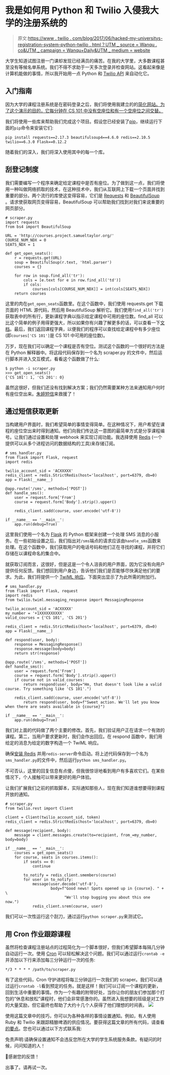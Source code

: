 # 我是如何用 Python 和 Twilio 入侵我大学的注册系统的

> 原文:[https://www . twilio . com/blog/2017/06/hacked-my-universitys-registration-system-python-twilio . html？UTM _ source = Wanqu . co&UTM _ campaign = Wanqu+Daily&UTM _ medium = website](https://www.twilio.com/blog/2017/06/hacked-my-universitys-registration-system-python-twilio.html?utm_source=wanqu.co&utm_campaign=Wanqu+Daily&utm_medium=website)



大学生知道试图注册一门课却发现已经满员的痛苦。在我的大学里，大多数课程甚至没有等候名单系统。我们不得不求助于一天多次登录并检查网站。这看起来像是计算机能做的事情，所以我开始用一点 Python 和 [Twilio API](https://www.twilio.com/docs/api/rest) 来自动化它。

## 入门指南

因为大学的课程注册系统是在密码登录之后，我们将使用我建立的的[简化网站。为了这个演示的目的，它每分钟在 CS 101 中没有空座位和有一个空座位之间交替。](http://courses.project.samueltaylor.org/)

我们将使用一些库来帮助我们完成这个项目。假设您已经安装了[pip](https://pip.pypa.io/en/stable/installing/)，继续运行下面的`pip`命令来安装它们:

```
pip install requests==2.17.3 beautifulsoup4==4.6.0 redis==2.10.5 twilio==6.3.0 Flask==0.12.2 
```

随着我们的深入，我们将深入使用其中的每一个库。

## 刮登记制度

我们需要编写一个程序来确定给定课程中是否有座位。为了做到这一点，我们将使用一种叫做网络抓取的技术，在这种技术中，我们从互联网上下载一个页面并找到重要的部分。两个流行的库使这变得容易，它们是 [Requests](http://docs.python-requests.org/en/master/) 和 [BeautifulSoup](https://www.crummy.com/software/BeautifulSoup/) 。请求使获取网页变得容易，BeautifulSoup 可以帮助我们找到对我们来说重要的网页部分。

```
# scraper.py
import requests
from bs4 import BeautifulSoup

URL = 'http://courses.project.samueltaylor.org/'
COURSE_NUM_NDX = 0
SEATS_NDX = 1

def get_open_seats():
    r = requests.get(URL)
    soup = BeautifulSoup(r.text, 'html.parser')
    courses = {}

    for row in soup.find_all('tr'):
        cols = [e.text for e in row.find_all('td')]
        if cols:
            courses[cols[COURSE_NUM_NDX]] = int(cols[SEATS_NDX])
    return courses 
```

这里的肉在`get_open_seats`函数里。在这个函数中，我们使用 requests.get 下载页面的 HTML 源代码，然后用 BeautifulSoup 解析它。我们使用`find_all('tr')`获取表中的所有行，更新课程字典以指示给定课程中可用的座位数。find_all 可以比这个简单的例子用得更强大，所以如果你有兴趣了解更多的话，可以查看一下[文档](https://www.crummy.com/software/BeautifulSoup/bs4/doc/#searching-the-tree)。最后，我们返回课程字典，以便我们的程序可以查找给定课程中有多少座位(即`courses['CS 101']`是 CS 101 中可用的座位数)。

万岁，现在我们可以确定一个课程是否有空位。测试这个函数的一个很好的方法是在 Python 解释器中。将这段代码保存到一个名为 scraper.py 的文件中，然后运行脚本并进入交互模式，看看这个函数做了什么:

```
$ python -i scraper.py
>>> get_open_seats()
{'CS 101': 1, 'CS 201': 0} 
```

虽然这很好，但我们还没有找到解决方案；我们仍然需要某种方法来通知用户何时有座位空出来。[朱婷短信](https://www.twilio.com/docs/api/rest/sending-messages)来救援了！

## 通过短信获取更新

当构建用户界面时，我们希望简单的事情变得简单。在这种情况下，用户希望在课程的座位空出来时得到通知。他们向我们传达这一意图的最简单方式是分享课程编号。让我们通过设置和处理 webhook 来实现订阅功能。我选择使用 [Redis](https://redis.io/) (一个提供可以从多个进程访问的数据结构的工具)来存储订阅。

```
# sms_handler.py
from flask import Flask, request
import redis

twilio_account_sid = 'ACXXXXX'
redis_client = redis.StrictRedis(host='localhost', port=6379, db=0)
app = Flask(__name__)

@app.route('/sms', methods=['POST'])
def handle_sms():
    user = request.form['From']
    course = request.form['Body'].strip().upper()

    redis_client.sadd(course, user.encode('utf-8'))

if __name__ == '__main__':
    app.run(debug=True) 
```

这里我们使用一个名为 [Flask](https://www.fullstackpython.com/flask.html) 的 Python 框架来创建一个处理 SMS 消息的小服务。在一些初始设置之后，我们指出对`/sms`端点的请求应该由`handle_sms`函数来处理。在这个函数中，我们获取用户的电话号码和他们正在寻找的课程，并将它们存储在以课程命名的集合中。

就获取订阅而言，这很好，但是这是一个令人沮丧的用户界面，因为它没有向用户提供任何反馈。我们想回到用户身边，告诉他们我们是否能够尽快满足他们的要求。为此，我们将提供一个 [TwiML 响应](https://www.twilio.com/docs/api/twiml/sms/your_response)。下面突出显示了为此所需的附加行。

```
# sms_handler.py
from flask import Flask, request
import redis
from twilio.twiml.messaging_response import MessagingResponse

twilio_account_sid = 'ACXXXXX'
my_number = '+1XXXXXXXXXX'
valid_courses = {'CS 101', 'CS 201'}

redis_client = redis.StrictRedis(host='localhost', port=6379, db=0)
app = Flask(__name__)

def respond(user, body):
    response = MessagingResponse()
    response.message(body=body)
    return str(response)

@app.route('/sms', methods=['POST'])
def handle_sms():
    user = request.form['From']
    course = request.form['Body'].strip().upper()
    if course not in valid_courses:
        return respond(user, body="Hm, that doesn't look like a valid course. Try something like 'CS 101'.")

    redis_client.sadd(course, user.encode('utf-8'))
        return respond(user, body=f"Sweet action. We'll let you know when there are seats available in {course}")

if __name__ == '__main__':
    app.run(debug=True) 
```

我们对上面的代码做了两个主要的修改。首先，我们验证用户正在请求一个有效的课程。第二，当用户要求更新时，我们会作出回应。在 respond 函数中，我们用给定的消息为给定的数字构造一个 TwiML 响应。

确保[安装 Redis](https://www.fullstackpython.com/blog/install-redis-use-python-3-ubuntu-1604.html) 并用`redis-server`命令启动。将上述代码保存到一个名为`sms_handler.py`的文件中，然后运行`python sms_handler.py`。

不可否认，这里的回复信息有点傻，但我很惊讶地看到用户有多喜欢它们。在某些情况下，个人接触可以带来更好的用户体验。

让我们扩展我们之前的抓取脚本，实际通知那些人，现在我们知道谁想要得到课程开放的通知。

```
# scraper.py
from twilio.rest import Client

client = Client(twilio_account_sid, token)
redis_client = redis.StrictRedis(host='localhost', port=6379, db=0)

def message(recipient, body):
    message = client.messages.create(to=recipient, from_=my_number, body=body)

if __name__ == '__main__':
    courses = get_open_seats()
    for course, seats in courses.items():
        if seats == 0:
            continue

        to_notify = redis_client.smembers(course)
        for user in to_notify:
            message(user.decode('utf-8'), 
                    body=f"Good news! Spots opened up in {course}. " + \
                          "We'll stop bugging you about this one now.")
            redis_client.srem(course, user) 
```

我们可以一次性运行这个刮刀，通过运行`python scraper.py`来测试它。

## 用 Cron 作业跟踪课程

虽然将检查课程注册站点的过程简化为一个脚本很好，但我们希望脚本每隔几分钟自动运行一次。使用 [Cron](https://en.wikipedia.org/wiki/Cron) 可以轻松解决这个问题。我们可以通过运行`crontab -e`并添加以下行来添加每三分钟运行一次的任务:

```
*/3 * * * * /path/to/scraper.py 
```

有了这些代码，Cron 守护进程将每三分钟运行一次我们的 scraper。我们可以通过运行`crontab -l`看到预定的任务。就是这样！我们可以订阅一个课程的更新，回到生活中重要的事情。作为一个有趣的附带好处，当你让你的朋友们参加那个打包的“休息和放松”课程时，他们会非常感激你的。虽然进入我想要的班级是对工作的大量奖励，但它最终也帮助了大约十几个人获得了他们理想的时间表。
![](../Images/b3083668b2537c08e6f1ac298df62b0f.png)

使用这篇文章中的技巧，你可以为各种各样的事情设置通知。例如，有人使用 Ruby 和 Twilio 来跟踪精酿啤酒的供应情况。要获得这篇文章的所有代码，请查看[的要点](https://gist.github.com/ssaamm/70dfca15dbb85d5e4a011d926097d62a)。您也可以通过以下方式联系我:

免责声明:请确保设置通知不会违反您所在大学的学生系统服务条款。有疑问的时候，问问知道的人！

🎉感谢您的反馈！

出事了。请再试一次。

